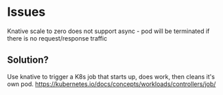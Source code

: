 Issues
==

Knative scale to zero does not support async - pod will be terminated if there is no request/response traffic

## Solution?
Use knative to trigger a K8s job that starts up, does work, then cleans it's own pod. https://kubernetes.io/docs/concepts/workloads/controllers/job/